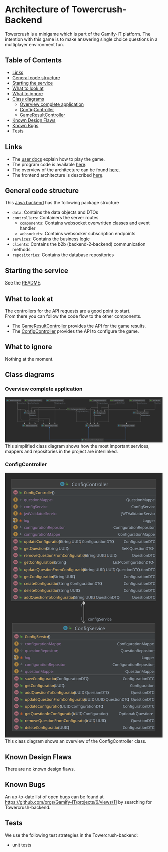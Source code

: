 # Architecture of Towercrush-Backend

Towercrush is a minigame which is part of the Gamify-IT platform.
The intention with this game is to make answering single choice questions in a multiplayer environment fun.

## Table of Contents

* [Links](#links)
* [General code structure](#general-code-structure)
* [Starting the service](#starting-the-service)
* [What to look at](#what-to-look-at)
* [What to ignore](#what-to-ignore)
* [Class diagrams](#class-diagrams)
  * [Overview complete application](#overview-complete-application)
  * [ConfigController](#configcontroller)
  * [GameResultController](#gameresultcontroller)
* [Known Design Flaws](#known-design-flaws)
* [Known Bugs](#known-bugs)
* [Tests](#tests)

## Links

- The [user docs](../../../user-manuals/minigames/towercrush.md) explain how to play the game.
- The program code is available [here](https://github.com/Gamify-IT/towercrush-backend).
- The overview of the architecture can be found [here](../general-architecture.md).
- The frontend architecture is described [here](../towercrush/README.md).

## General code structure

This [Java backend](https://github.com/Gamify-IT/towercrush-backend/tree/main/src/main/java/de/unistuttgart/towercrushbackend) has the following package structure
- `data`: Contains the data objects and DTOs
- `controllers`: Containers the server routes
  - `components`: Contains websocket overwritten classes and event handler
  - `websockets`: Contains websocker subscription endpoints
- `services`: Contains the business logic
- `clients`: Contains the b2b (backend-2-backend) communication methods
- `repositories`: Contains the database repositories


## Starting the service

See the [README](https://github.com/Gamify-IT/towercrush-backend#readme).

## What to look at

The controllers for the API requests are a good point to start.  
From there you can follow the code flow to the other components.

- The [GameResultController](https://github.com/Gamify-IT/towercrush-backend/blob/main/src/main/java/de/unistuttgart/towercrushbackend/controller/GameResultController.java) provides the API for the game results.
- The [ConfigController](https://github.com/Gamify-IT/towercrush-backend/blob/main/src/main/java/de/unistuttgart/towercrushbackend/controller/ConfigController.java) provides the API to configure the game.

## What to ignore

Nothing at the moment.

## Class diagrams

### Overview complete application
![overview class diagram of complete application](assets/towercrushClassOverview.webp)
This simplified class diagram shows how the most important services, mappers and repositories in the project are interlinked.

### ConfigController
![class diagram of ConfigController](assets/towercrushConfigController.svg)
This class diagram shows an overview of the ConfigController class.


## Known Design Flaws

There are no known design flaws.

## Known Bugs

An up-to-date list of open bugs can be found at <https://github.com/orgs/Gamify-IT/projects/6/views/11> by searching for Towercrush-backend.

## Tests

We use the following test strategies in the Towercrush-backend:

- unit tests
